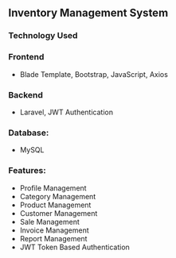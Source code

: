 ## Inventory Management System

### Technology Used

### Frontend

-   Blade Template, Bootstrap, JavaScript, Axios

### Backend

-   Laravel, JWT Authentication

### Database:

-   MySQL

### Features:

-   Profile Management
-   Category Management
-   Product Management
-   Customer Management
-   Sale Management
-   Invoice Management
-   Report Management
-   JWT Token Based Authentication
